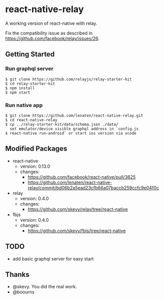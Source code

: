 # react-native-relay

A working version of react-native with relay.

Fix the compatibility issue as described in https://github.com/facebook/relay/issues/26. 

## Getting Started

### Run graphql server

```
$ git clone https://github.com/relayjs/relay-starter-kit
$ cd relay-starter-kit
$ npm install
$ npm start
```

### Run native app

```
$ git clone https://github.com/lenaten/react-native-relay.git
$ cd react-native-relay
$ cp ../relay-starter-kit/data/schema.json ./data/
  set emulator/device visible graphql address in `config.js
$ react-native run-android` or start ios version via xcode
```

## Modified Packages

- react-native
  - version: 0.13.0
  - changes: 
    - https://github.com/facebook/react-native/pull/3625
    - https://github.com/lenaten/react-native-relay/commit/bd06b2a5ead23cfb66a07baccb259ccfc9e04f0c
- relay
  - version: 0.4.0
  - changes: 
    - https://github.com/skevy/relay/tree/react-native
- fbjs
  - version: 0.4.0
  - changes: 
    - https://github.com/skevy/fbjs/tree/react-native

## TODO
- add basic graphql server for easy start

## Thanks
- @skevy. You did the real work.
- @boourns
